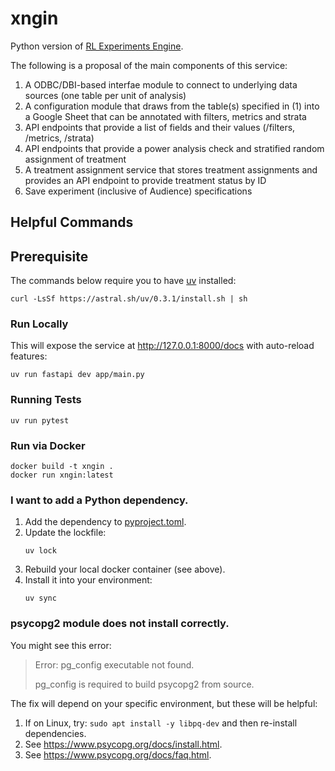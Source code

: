 # xngin

Python version of [RL Experiments Engine](https://github.com/agency-fund/rl-experiments-engine).

The following is a proposal of the main components of this service:

1. A ODBC/DBI-based interfae module to connect to underlying data sources (one table per unit of analysis)
2. A configuration module that draws from the table(s) specified in (1) into a Google Sheet that can be annotated with
   filters, metrics and strata
3. API endpoints that provide a list of fields and their values (/filters, /metrics, /strata)
4. API endpoints that provide a power analysis check and stratified random assignment of treatment
5. A treatment assignment service that stores treatment assignments and provides an API endpoint to provide treatment
   status by ID
6. Save experiment (inclusive of Audience) specifications

## Helpful Commands

## Prerequisite

The commands below require you to have [uv](https://docs.astral.sh/uv/) installed:

```shell
curl -LsSf https://astral.sh/uv/0.3.1/install.sh | sh
```

### Run Locally

This will expose the service at http://127.0.0.1:8000/docs with auto-reload features:

```shell
uv run fastapi dev app/main.py
```

### Running Tests

```shell
uv run pytest
```

### Run via Docker

```shell
docker build -t xngin .
docker run xngin:latest
```

### I want to add a Python dependency.

1. Add the dependency to [pyproject.toml](pyproject.toml).
2. Update the lockfile:
    ```shell
    uv lock
    ```
3. Rebuild your local docker container (see above).
4. Install it into your environment:
    ```shell
    uv sync
    ```

### psycopg2 module does not install correctly.

You might see this error:

> Error: pg_config executable not found.
>
> pg_config is required to build psycopg2 from source.

The fix will depend on your specific environment, but these will be helpful:

1. If on Linux, try: `sudo apt install -y libpq-dev` and then re-install dependencies.
2. See https://www.psycopg.org/docs/install.html.
3. See https://www.psycopg.org/docs/faq.html.
